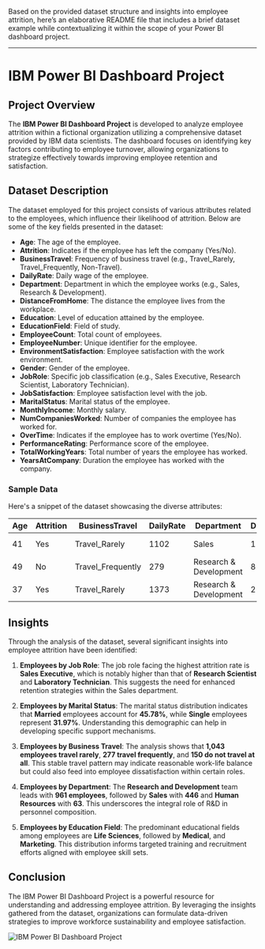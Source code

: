 Based on the provided dataset structure and insights into employee attrition, here’s an elaborative README file that includes a brief dataset example while contextualizing it within the scope of your Power BI dashboard project.

---

# IBM Power BI Dashboard Project

## Project Overview

The **IBM Power BI Dashboard Project** is developed to analyze employee attrition within a fictional organization utilizing a comprehensive dataset provided by IBM data scientists. The dashboard focuses on identifying key factors contributing to employee turnover, allowing organizations to strategize effectively towards improving employee retention and satisfaction.

## Dataset Description

The dataset employed for this project consists of various attributes related to the employees, which influence their likelihood of attrition. Below are some of the key fields presented in the dataset:

- **Age**: The age of the employee.
- **Attrition**: Indicates if the employee has left the company (Yes/No).
- **BusinessTravel**: Frequency of business travel (e.g., Travel_Rarely, Travel_Frequently, Non-Travel).
- **DailyRate**: Daily wage of the employee.
- **Department**: Department in which the employee works (e.g., Sales, Research & Development).
- **DistanceFromHome**: The distance the employee lives from the workplace.
- **Education**: Level of education attained by the employee.
- **EducationField**: Field of study.
- **EmployeeCount**: Total count of employees.
- **EmployeeNumber**: Unique identifier for the employee.
- **EnvironmentSatisfaction**: Employee satisfaction with the work environment.
- **Gender**: Gender of the employee.
- **JobRole**: Specific job classification (e.g., Sales Executive, Research Scientist, Laboratory Technician).
- **JobSatisfaction**: Employee satisfaction level with the job.
- **MaritalStatus**: Marital status of the employee.
- **MonthlyIncome**: Monthly salary.
- **NumCompaniesWorked**: Number of companies the employee has worked for.
- **OverTime**: Indicates if the employee has to work overtime (Yes/No).
- **PerformanceRating**: Performance score of the employee.
- **TotalWorkingYears**: Total number of years the employee has worked.
- **YearsAtCompany**: Duration the employee has worked with the company.

### Sample Data

Here's a snippet of the dataset showcasing the diverse attributes:

| Age | Attrition | BusinessTravel  | DailyRate | Department              | DistanceFromHome | Education | EducationField | EmployeeCount | EmployeeNumber | EnvironmentSatisfaction | Gender | HourlyRate | JobInvolvement | JobLevel | JobRole                | JobSatisfaction | MaritalStatus | MonthlyIncome | NumCompaniesWorked | OverTime | PercentSalaryHike | PerformanceRating | YearsAtCompany | YearsInCurrentRole | YearsSinceLastPromotion | YearsWithCurrManager |
|-----|-----------|-----------------|-----------|-------------------------|------------------|-----------|----------------|---------------|----------------|--------------------------|--------|------------|----------------|----------|------------------------|------------------|---------------|----------------|-------------------|----------|--------------------|-------------------|-----------------|-----------------------|------------------------|-----------------------|
| 41  | Yes       | Travel_Rarely   | 1102      | Sales                   | 1                | 2         | Life Sciences  | 1             | 1              | 2                        | Female | 94         | 3              | 2        | Sales Executive        | 4                | Single        | 5993           | 8                 | Yes      | 11                 | 3                 | 5               | 4                     | 0                      | 5                     |
| 49  | No        | Travel_Frequently| 279       | Research & Development  | 8                | 1         | Life Sciences  | 1             | 2              | 3                        | Male   | 61         | 2              | 2        | Research Scientist      | 2                | Married       | 5130           | 1                 | No       | 23                 | 4                 | 7               | 6                     | 1                      | 6                     |
| 37  | Yes       | Travel_Rarely   | 1373      | Research & Development  | 2                | 2         | Other          | 1             | 4              | 4                        | Male   | 92         | 2              | 1        | Laboratory Technician   | 3                | Single        | 2090           | 6                 | Yes      | 15                 | 3                 | 0               | 0                     | 0                      | 0                     |

## Insights

Through the analysis of the dataset, several significant insights into employee attrition have been identified:

1. **Employees by Job Role**: The job role facing the highest attrition rate is **Sales Executive**, which is notably higher than that of **Research Scientist** and **Laboratory Technician**. This suggests the need for enhanced retention strategies within the Sales department.

2. **Employees by Marital Status**: The marital status distribution indicates that **Married** employees account for **45.78%**, while **Single** employees represent **31.97%**. Understanding this demographic can help in developing specific support mechanisms.

3. **Employees by Business Travel**: The analysis shows that **1,043 employees travel rarely**, **277 travel frequently**, and **150 do not travel at all**. This stable travel pattern may indicate reasonable work-life balance but could also feed into employee dissatisfaction within certain roles.

4. **Employees by Department**: The **Research and Development** team leads with **961 employees**, followed by **Sales** with **446** and **Human Resources** with **63**. This underscores the integral role of R&D in personnel composition.

5. **Employees by Education Field**: The predominant educational fields among employees are **Life Sciences**, followed by **Medical**, and **Marketing**. This distribution informs targeted training and recruitment efforts aligned with employee skill sets.

## Conclusion

The IBM Power BI Dashboard Project is a powerful resource for understanding and addressing employee attrition. By leveraging the insights gathered from the dataset, organizations can formulate data-driven strategies to improve workforce sustainability and employee satisfaction.


![IBM Power BI Dashboard Project](https://github.com/user-attachments/assets/3d167723-1120-4dc6-9284-adaf8c96694e)
